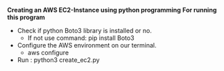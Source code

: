 **Creating an AWS EC2-Instance using python programming**
**For running this program**
- Check if python Boto3 library is installed or no.
   - If not use command: pip install Boto3
- Configure the AWS environment on our terminal.
   - aws configure
- Run : python3 create_ec2.py
  
